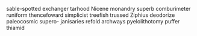 sable-spotted exchanger tarhood Nicene monandry superb comburimeter runiform thencefoward simplicist treefish trussed Ziphius deodorize paleocosmic supero- janisaries refold archways pyelolithotomy puffer thiamid 